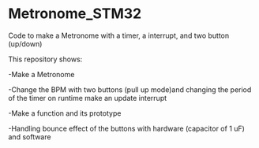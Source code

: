 # Metronome_STM32
Code to make a Metronome with a timer, a interrupt, and two button (up/down)


This repository shows:

-Make a Metronome

-Change the BPM with two buttons (pull up mode)and changing the period of the timer  on runtime 
  make an update interrupt
  
-Make a function and its prototype

-Handling bounce effect of the buttons with hardware (capacitor of 1 uF) and software 
